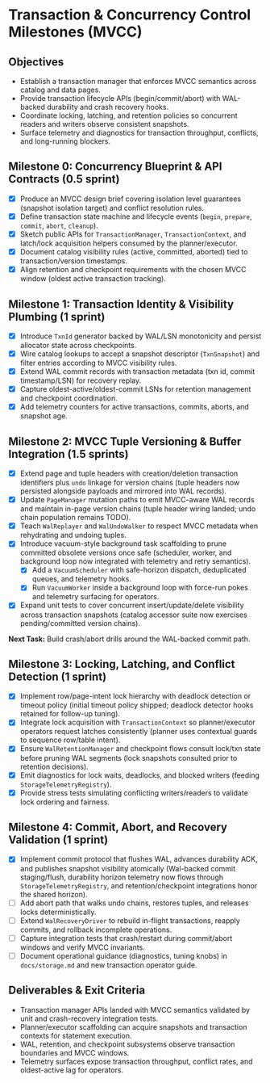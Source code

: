 # Transaction & Concurrency Control Milestones (MVCC)

## Objectives
- Establish a transaction manager that enforces MVCC semantics across catalog and data pages.
- Provide transaction lifecycle APIs (begin/commit/abort) with WAL-backed durability and crash recovery hooks.
- Coordinate locking, latching, and retention policies so concurrent readers and writers observe consistent snapshots.
- Surface telemetry and diagnostics for transaction throughput, conflicts, and long-running blockers.

## Milestone 0: Concurrency Blueprint & API Contracts (0.5 sprint)
- [x] Produce an MVCC design brief covering isolation level guarantees (snapshot isolation target) and conflict resolution rules.
- [x] Define transaction state machine and lifecycle events (`begin`, `prepare`, `commit`, `abort`, `cleanup`).
- [x] Sketch public APIs for `TransactionManager`, `TransactionContext`, and latch/lock acquisition helpers consumed by the planner/executor.
- [x] Document catalog visibility rules (active, committed, aborted) tied to transaction/version timestamps.
- [x] Align retention and checkpoint requirements with the chosen MVCC window (oldest active transaction tracking).

## Milestone 1: Transaction Identity & Visibility Plumbing (1 sprint)
- [x] Introduce `TxnId` generator backed by WAL/LSN monotonicity and persist allocator state across checkpoints.
- [x] Wire catalog lookups to accept a snapshot descriptor (`TxnSnapshot`) and filter entries according to MVCC visibility rules.
- [x] Extend WAL commit records with transaction metadata (txn id, commit timestamp/LSN) for recovery replay.
- [x] Capture oldest-active/oldest-commit LSNs for retention management and checkpoint coordination.
- [x] Add telemetry counters for active transactions, commits, aborts, and snapshot age.

## Milestone 2: MVCC Tuple Versioning & Buffer Integration (1.5 sprints)
- [x] Extend page and tuple headers with creation/deletion transaction identifiers plus `undo` linkage for version chains (tuple headers now persisted alongside payloads and mirrored into WAL records).
- [x] Update `PageManager` mutation paths to emit MVCC-aware WAL records and maintain in-page version chains (tuple header wiring landed; undo chain population remains TODO).
- [x] Teach `WalReplayer` and `WalUndoWalker` to respect MVCC metadata when rehydrating and undoing tuples.
- [x] Introduce vacuum-style background task scaffolding to prune committed obsolete versions once safe (scheduler, worker, and background loop now integrated with telemetry and retry semantics).
	- [x] Add a `VacuumScheduler` with safe-horizon dispatch, deduplicated queues, and telemetry hooks.
	- [x] Run `VacuumWorker` inside a background loop with force-run pokes and telemetry surfacing for operators.
- [x] Expand unit tests to cover concurrent insert/update/delete visibility across transaction snapshots (catalog accessor suite now exercises pending/committed version chains).

**Next Task:** Build crash/abort drills around the WAL-backed commit path.

## Milestone 3: Locking, Latching, and Conflict Detection (1 sprint)
- [x] Implement row/page-intent lock hierarchy with deadlock detection or timeout policy (initial timeout policy shipped; deadlock detector hooks retained for follow-up tuning).
- [x] Integrate lock acquisition with `TransactionContext` so planner/executor operators request latches consistently (planner uses contextual guards to sequence row/table intent).
- [x] Ensure `WalRetentionManager` and checkpoint flows consult lock/txn state before pruning WAL segments (lock snapshots consulted prior to retention decisions).
- [x] Emit diagnostics for lock waits, deadlocks, and blocked writers (feeding `StorageTelemetryRegistry`).
- [x] Provide stress tests simulating conflicting writers/readers to validate lock ordering and fairness.

## Milestone 4: Commit, Abort, and Recovery Validation (1 sprint)
- [x] Implement commit protocol that flushes WAL, advances durability ACK, and publishes snapshot visibility atomically (Wal-backed commit staging/flush, durability horizon telemetry now flows through `StorageTelemetryRegistry`, and retention/checkpoint integrations honor the shared horizon).
- [ ] Add abort path that walks undo chains, restores tuples, and releases locks deterministically.
- [ ] Extend `WalRecoveryDriver` to rebuild in-flight transactions, reapply commits, and rollback incomplete operations.
- [ ] Capture integration tests that crash/restart during commit/abort windows and verify MVCC invariants.
- [ ] Document operational guidance (diagnostics, tuning knobs) in `docs/storage.md` and new transaction operator guide.

## Deliverables & Exit Criteria
- Transaction manager APIs landed with MVCC semantics validated by unit and crash-recovery integration tests.
- Planner/executor scaffolding can acquire snapshots and transaction contexts for statement execution.
- WAL, retention, and checkpoint subsystems observe transaction boundaries and MVCC windows.
- Telemetry surfaces expose transaction throughput, conflict rates, and oldest-active lag for operators.
